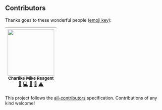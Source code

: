
## Contributors

Thanks goes to these wonderful people ([emoji key](https://github.com/kentcdodds/all-contributors#emoji-key)):

<!-- ALL-CONTRIBUTORS-LIST:START - Do not remove or modify this section -->
| [<img src="https://avatars3.githubusercontent.com/u/5038030?v=4" width="150px;"/><br /><sub><b>Charlike Mike Reagent</b></sub>](https://i.am.charlike.online)<br />[💬](#question-olstenlarck "Answering Questions") [💻](https://github.com/tunnckoCore/triage-new-issues/commits?author=olstenlarck "Code") [📖](https://github.com/tunnckoCore/triage-new-issues/commits?author=olstenlarck "Documentation") [👀](#review-olstenlarck "Reviewed Pull Requests") [⚠️](https://github.com/tunnckoCore/triage-new-issues/commits?author=olstenlarck "Tests") |
| :---: |
<!-- ALL-CONTRIBUTORS-LIST:END -->

This project follows the [all-contributors](https://github.com/kentcdodds/all-contributors) specification. Contributions of any kind welcome!